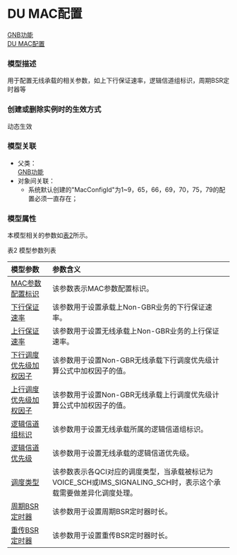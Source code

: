 # DU MAC配置[GNB功能](../GNB功能/README.md) <br>[DU MAC配置](#) <br>### 模型描述用于配置无线承载的相关参数，如上下行保证速率，逻辑信道组标识，周期BSR定时器等### 创建或删除实例时的生效方式动态生效### 模型关联- 父类： <br>[GNB功能](../GNB功能/README.md) <br>- 对象间关联：    - 系统默认创建的"MacConfigId"为1~9，65，66，69，70，75，79的配置必须一直存在；### 模型属性本模型相关的参数如<a href="#t2">表2</a>所示。表2 模型参数列表<table id = "t2"><thread><tr><th align = "left">模型参数</th><th align = "left">参数含义</th></tr></thread><tbody><tr><td id = "MAC参数配置标识-1"><a href = "MAC参数配置标识-1.html">MAC参数配置标识</a></td><td>该参数表示MAC参数配置标识。</td></tr><tr><td id = "下行保证速率-2"><a href = "下行保证速率-2.html">下行保证速率</a></td><td>该参数用于设置承载上Non-GBR业务的下行保证速率。</td></tr><tr><td id = "上行保证速率-3"><a href = "上行保证速率-3.html">上行保证速率</a></td><td>该参数用于设置无线承载上Non-GBR业务的上行保证速率。</td></tr><tr><td id = "下行调度优先级加权因子-4"><a href = "下行调度优先级加权因子-4.html">下行调度优先级加权因子</a></td><td>该参数用于设置Non-GBR无线承载下行调度优先级计算公式中加权因子的值。</td></tr><tr><td id = "上行调度优先级加权因子-5"><a href = "上行调度优先级加权因子-5.html">上行调度优先级加权因子</a></td><td>该参数用于设置Non-GBR无线承载上行调度优先级计算公式中加权因子的值。</td></tr><tr><td id = "逻辑信道组标识-6"><a href = "逻辑信道组标识-6.html">逻辑信道组标识</a></td><td>该参数用于设置无线承载所属的逻辑信道组标识。</td></tr><tr><td id = "逻辑信道优先级-7"><a href = "逻辑信道优先级-7.html">逻辑信道优先级</a></td><td>该参数用于设置无线承载的逻辑信道优先级。</td></tr><tr><td id = "调度类型-8"><a href = "调度类型-8.html">调度类型</a></td><td>该参数表示各QCI对应的调度类型，当承载被标记为VOICE_SCH或IMS_SIGNALING_SCH时，表示这个承载需要做差异化调度处理。</td></tr><tr><td id = "周期BSR定时器-9"><a href = "周期BSR定时器-9.html">周期BSR定时器</a></td><td>该参数用于设置周期BSR定时器时长。</td></tr><tr><td id = "重传BSR定时器-10"><a href = "重传BSR定时器-10.html">重传BSR定时器</a></td><td>该参数用于设置重传BSR定时器时长。</td></tr></tbody></table>